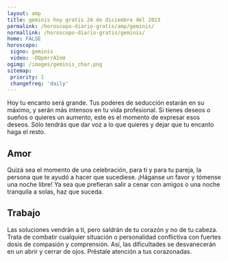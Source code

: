 ```yaml
---
layout: amp
title: geminis hoy gratis 24 de diciembre del 2023 
permalink: /horoscopo-diario-gratis/amp/geminis/
normallink: /horoscopo-diario-gratis/geminis/
home: FALSE
horoscopo:
 signo: geminis
 video: -DQpmrrAIeU
ogimg: /images/geminis_char.png
sitemap:
 priority: 1
 changefreq: 'daily'
---
```



Hoy tu encanto será grande. Tus poderes de seducción estarán en su máximo, y serán más intensos en tu vida profesional. Si tienes deseos o sueños o quieres un aumento, este es el momento de expresar esos deseos. Sólo tendrás que dar voz a lo que quieres y dejar que tu encanto haga el resto.

## Amor

Quizá sea el momento de una celebración, para ti y para tu pareja, la persona que te ayudó a hacer que sucediese. ¡Háganse un favor y tómense una noche libre! Ya sea que prefieran salir a cenar con amigos o una noche tranquila a solas, haz que suceda.

## Trabajo

Las soluciones vendrán a ti, pero saldrán de tu corazón y no de tu cabeza. Trata de combatir cualquier situación o personalidad conflictiva con fuertes dosis de compasión y comprensión. Así, las dificultades se desvanecerán en un abrir y cerrar de ojos. Préstale atención a tus corazonadas.